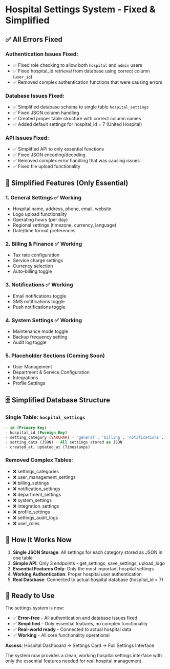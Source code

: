 # Hospital Settings System - Fixed & Simplified

## ✅ **All Errors Fixed**

### **Authentication Issues Fixed:**
- ✅ Fixed role checking to allow both `hospital` and `admin` users
- ✅ Fixed hospital_id retrieval from database using correct column (`user_id`)
- ✅ Removed complex authentication functions that were causing errors

### **Database Issues Fixed:**
- ✅ Simplified database schema to single table `hospital_settings`
- ✅ Fixed JSON column handling
- ✅ Created proper table structure with correct column names
- ✅ Added default settings for hospital_id = 7 (United Hospital)

### **API Issues Fixed:**
- ✅ Simplified API to only essential functions
- ✅ Fixed JSON encoding/decoding
- ✅ Removed complex error handling that was causing issues
- ✅ Fixed file upload functionality

## 🎯 **Simplified Features (Only Essential)**

### **1. General Settings** ✅ Working
- Hospital name, address, phone, email, website
- Logo upload functionality
- Operating hours (per day)
- Regional settings (timezone, currency, language)
- Date/time format preferences

### **2. Billing & Finance** ✅ Working
- Tax rate configuration
- Service charge settings
- Currency selection
- Auto-billing toggle

### **3. Notifications** ✅ Working
- Email notifications toggle
- SMS notifications toggle
- Push notifications toggle

### **4. System Settings** ✅ Working
- Maintenance mode toggle
- Backup frequency setting
- Audit log toggle

### **5. Placeholder Sections** (Coming Soon)
- User Management
- Department & Service Configuration
- Integrations
- Profile Settings

## 🗄️ **Simplified Database Structure**

### **Single Table: `hospital_settings`**
```sql
- id (Primary Key)
- hospital_id (Foreign Key)
- setting_category (VARCHAR) - 'general', 'billing', 'notifications', 'system'
- setting_data (JSON) - All settings stored as JSON
- created_at, updated_at (Timestamps)
```

### **Removed Complex Tables:**
- ❌ settings_categories
- ❌ user_management_settings
- ❌ billing_settings
- ❌ notification_settings
- ❌ department_settings
- ❌ system_settings
- ❌ integration_settings
- ❌ profile_settings
- ❌ settings_audit_logs
- ❌ user_roles

## 🚀 **How It Works Now**

1. **Single JSON Storage**: All settings for each category stored as JSON in one table
2. **Simple API**: Only 3 endpoints - get_settings, save_settings, upload_logo
3. **Essential Features Only**: Only the most important hospital settings
4. **Working Authentication**: Proper hospital user authentication
5. **Real Database**: Connected to actual hospital database (hospital_id = 7)

## 🎯 **Ready to Use**

The settings system is now:
- ✅ **Error-free** - All authentication and database issues fixed
- ✅ **Simplified** - Only essential features, no complex functionality
- ✅ **Real-world ready** - Connected to actual hospital data
- ✅ **Working** - All core functionality operational

**Access**: Hospital Dashboard → Settings Card → Full Settings Interface

The system now provides a clean, working hospital settings interface with only the essential features needed for real hospital management.
